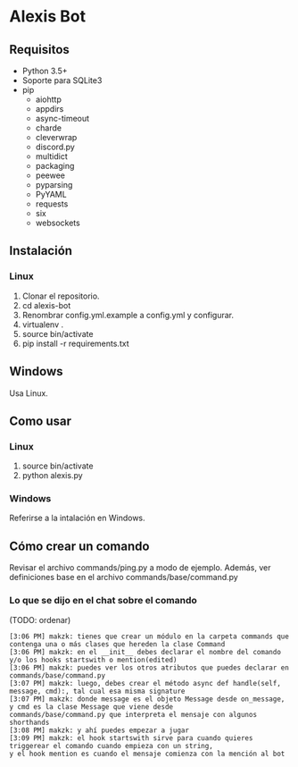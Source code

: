 # Alexis Bot

## Requisitos

* Python 3.5+
* Soporte para SQLite3
* pip
	* aiohttp
	* appdirs
	* async-timeout
	* charde
	* cleverwrap
	* discord.py
	* multidict
	* packaging
	* peewee
	* pyparsing
	* PyYAML
	* requests
	* six
	* websockets

## Instalación

### Linux

1. Clonar el repositorio.
2. cd alexis-bot
2. Renombrar config.yml.example a config.yml y configurar.
3. virtualenv .
4. source bin/activate
5. pip install -r requirements.txt

## Windows

Usa Linux.

## Como usar

### Linux

1. source bin/activate
2. python alexis.py

### Windows

Referirse a la intalación en Windows.

## Cómo crear un comando

Revisar el archivo commands/ping.py a modo de ejemplo.
Además, ver definiciones base en el archivo commands/base/command.py

### Lo que se dijo en el chat sobre el comando
(TODO: ordenar)
```
[3:06 PM] makzk: tienes que crear un módulo en la carpeta commands que contenga una o más clases que hereden la clase Command
[3:06 PM] makzk: en el __init__ debes declarar el nombre del comando y/o los hooks startswith o mention(edited)
[3:06 PM] makzk: puedes ver los otros atributos que puedes declarar en commands/base/command.py
[3:07 PM] makzk: luego, debes crear el método async def handle(self, message, cmd):, tal cual esa misma signature
[3:07 PM] makzk: donde message es el objeto Message desde on_message, y cmd es la clase Message que viene desde
commands/base/command.py que interpreta el mensaje con algunos shorthands
[3:08 PM] makzk: y ahí puedes empezar a jugar
[3:09 PM] makzk: el hook startswith sirve para cuando quieres triggerear el comando cuando empieza con un string,
y el hook mention es cuando el mensaje comienza con la mención al bot
```